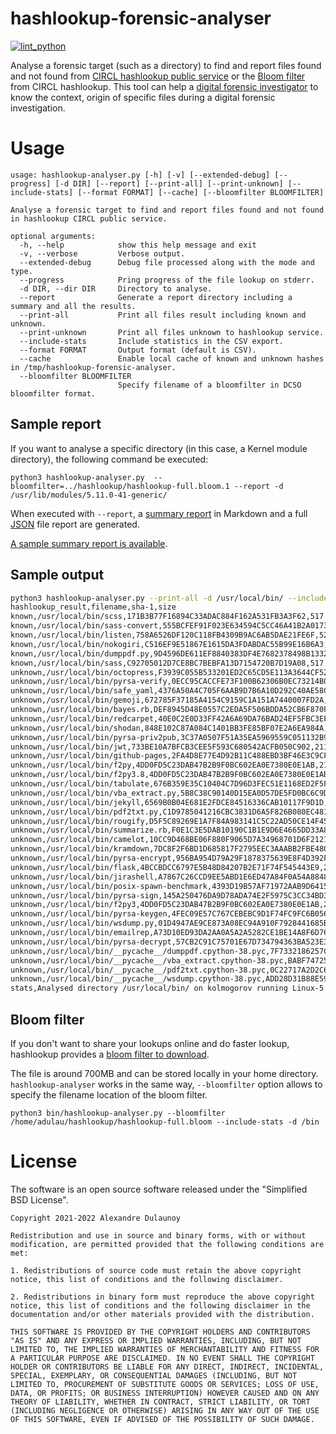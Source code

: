 # hashlookup-forensic-analyser

[![lint_python](https://github.com/hashlookup/hashlookup-forensic-analyser/actions/workflows/lint_python.yml/badge.svg)](https://github.com/hashlookup/hashlookup-forensic-analyser/actions/workflows/lint_python.yml)

Analyse a forensic target (such as a directory) to find and report files found and not found from [CIRCL hashlookup public service](https://circl.lu/services/hashlookup/) or the [Bloom filter](https://github.com/hashlookup/hashlookup-forensic-analyser#bloom-filter) from CIRCL hashlookup.
This tool can help a [digital forensic investigator](https://gist.github.com/adulau/e9e95fead4f32ac0fe725cb2a32fdb51) to know the context, origin of specific files during a digital forensic investigation.

# Usage

~~~~
usage: hashlookup-analyser.py [-h] [-v] [--extended-debug] [--progress] [-d DIR] [--report] [--print-all] [--print-unknown] [--include-stats] [--format FORMAT] [--cache] [--bloomfilter BLOOMFILTER]

Analyse a forensic target to find and report files found and not found in hashlookup CIRCL public service.

optional arguments:
  -h, --help            show this help message and exit
  -v, --verbose         Verbose output.
  --extended-debug      Debug file processed along with the mode and type.
  --progress            Pring progress of the file lookup on stderr.
  -d DIR, --dir DIR     Directory to analyse.
  --report              Generate a report directory including a summary and all the results.
  --print-all           Print all files result including known and unknown.
  --print-unknown       Print all files unknown to hashlookup service.
  --include-stats       Include statistics in the CSV export.
  --format FORMAT       Output format (default is CSV).
  --cache               Enable local cache of known and unknown hashes in /tmp/hashlookup-forensic-analyser.
  --bloomfilter BLOOMFILTER
                        Specify filename of a bloomfilter in DCSO bloomfilter format.
~~~~

## Sample report

If you want to analyse a specific directory (in this case, a Kernel module directory), the following command be executed:

`python3 hashlookup-analyser.py  --bloomfilter=../hashlookup/hashlookup-full.bloom.1 --report -d /usr/lib/modules/5.11.0-41-generic/`

When executed with `--report`, a [summary report](./doc/sample-report/summary.md) in Markdown and a full [JSON](./doc/sample-report/full.json) file report are generated.

[A sample summary report is available](https://gist.github.com/adulau/f72af0a77b07aad8951441d882c0f6d0).

## Sample output

~~~~bash
python3 hashlookup-analyser.py --print-all -d /usr/local/bin/ --include-stats --cache
hashlookup_result,filename,sha-1,size
known,/usr/local/bin/scss,171B3B77F16894C33ADAC884F162A531FB3A3F62,517
known,/usr/local/bin/sass-convert,555BCFEF91F023E634594C5CC46A41B2A0173742,533
known,/usr/local/bin/listen,758A6526DF120C118FB4309B9AC6AB5DAE21FE6F,529
known,/usr/local/bin/nokogiri,C516EF9E51867E1615DA3FDABDAC55B99E16B6A3,541
known,/usr/local/bin/dumppdf.py,9D4596DE611EF8840383DF4E7682378498B13329,12851
known,/usr/local/bin/sass,C92705012D7CE8BC7BEBFA13D7154720B7D19A08,517
unknown,/usr/local/bin/octopress,F3939C055B533201ED2C65CD5E113A3644CF52FC,547
unknown,/usr/local/bin/pyrsa-verify,0ECC95CACCFE73F100B62306B0EC73214B07A4EF,210
unknown,/usr/local/bin/safe_yaml,4376A50A4C705F6AAB9D7B6A10D292C40AE58CC3,547
unknown,/usr/local/bin/gemoji,672785F37185A4154C9159C1A151A7440007FD2A,529
unknown,/usr/local/bin/bayes.rb,DEF8945D48E0557C2EDA5F506BDDA52CB6F870F2,577
unknown,/usr/local/bin/redcarpet,40E0C2E0D33FF42A6A69DA76BAD24EF5FBC3EF5B,547
unknown,/usr/local/bin/shodan,848E102C87A084C1401BB3FE85BF07E2A6EA984A,214
unknown,/usr/local/bin/pyrsa-priv2pub,3C37A0507F51A35EA5969559C051132B94012CEE,233
unknown,/usr/local/bin/jwt,733BE10A7BFCB3CEE5F593C680542ACFB050C902,211
unknown,/usr/local/bin/github-pages,2FA4D8E77E4D92B11C488EBD3BF46E3C9CF28727,565
unknown,/usr/local/bin/f2py,4DD0FD5C23DAB47B2B9F0BC602EA0E7380E0E1AB,216
unknown,/usr/local/bin/f2py3.8,4DD0FD5C23DAB47B2B9F0BC602EA0E7380E0E1AB,216
unknown,/usr/local/bin/tabulate,676B359E35C10404C7D96D3FEC51E1168ED2F5F3,209
unknown,/usr/local/bin/vba_extract.py,5B8C38C90140D15EA0D57DE5FD0BC6C9DF297E78,1813
unknown,/usr/local/bin/jekyll,6569B0B04E681E2FDCE84516336CAB10117F9D1D,529
unknown,/usr/local/bin/pdf2txt.py,C1D9785041216CBC3831D6A5F826B080EC481F32,8338
unknown,/usr/local/bin/rougify,D5F5C89269E1A7F84A983141C5C22AD50CE14F45,527
unknown,/usr/local/bin/summarize.rb,F0E1C3E5DAB10190C1B1E9D6E4665DD33A8FA4C9,585
unknown,/usr/local/bin/camelot,10CC9D468BE06F880F9065D7A34968701D6F2121,208
unknown,/usr/local/bin/kramdown,7DC8F2F6BD1D685817F2795EEC3AAABB2FBE4803,541
unknown,/usr/local/bin/pyrsa-encrypt,956BA954D79A29F1878375639E8F4D392F63B66C,212
unknown,/usr/local/bin/flask,4BCCBDCC6797E5B48D84207B2E71F74F545443E9,208
unknown,/usr/local/bin/jirashell,A7867C26CCD9EE5ABD1E6ED47A84F0A54A88480F,213
unknown,/usr/local/bin/posix-spawn-benchmark,4393D19B57AF71972AAB9D64159C249290806CF7,579
unknown,/usr/local/bin/pyrsa-sign,145A250476DA9D78ADA74E2F5975C3CC34BD3E10,206
unknown,/usr/local/bin/f2py3,4DD0FD5C23DAB47B2B9F0BC602EA0E7380E0E1AB,216
unknown,/usr/local/bin/pyrsa-keygen,4FEC09E57C767CEBEBC9D1F74FC9FC6B056DA0B2,210
unknown,/usr/local/bin/wsdump.py,01D4947AE9CE873A08EC94A910F7928441685B5E,6902
unknown,/usr/local/bin/emailrep,A73D10ED93DA2AA0A5A2A5282CE1BE14A8F6D769,211
unknown,/usr/local/bin/pyrsa-decrypt,57CB2C91C75701E67D734794363BA523E3DCD952,212
unknown,/usr/local/bin/__pycache__/dumppdf.cpython-38.pyc,7F7332186257CB043570296A13F30E43749C79A8,10562
unknown,/usr/local/bin/__pycache__/vba_extract.cpython-38.pyc,BABF747254BED4881368C1148265538F5FE0C756,1202
unknown,/usr/local/bin/__pycache__/pdf2txt.cpython-38.pyc,0C22717A2D2C6676005B99EB6CFF03BF73DAD5A1,6684
unknown,/usr/local/bin/__pycache__/wsdump.cpython-38.pyc,ADD28D31B88E5995A0725A424B415C350726CFD5,6449
stats,Analysed directory /usr/local/bin/ on kolmogorov running Linux-5.10.0-1045-oem-x86_64-with-glibc2.29 at 2021-10-17 15:50:07.299694+00:00- Found 6 on hashlookup.circl.lu - Unknown files 34 - Excluded files 0
~~~~

## Bloom filter

If you don't want to share your lookups online and do faster lookup, hashlookup provides a [bloom filter to download](https://cra.circl.lu/hashlookup/hashlookup-full.bloom).

The file is around 700MB and can be stored locally in your home directory. `hashlookup-analyser` works in the same way, `--bloomfilter` option allows to specify the filename location of the bloom filter.

~~~~
python3 bin/hashlookup-analyser.py --bloomfilter /home/adulau/hashlookup/hashlookup-full.bloom --include-stats -d /bin
~~~~

# License

The software is an open source software released under the "Simplified BSD License".

```
Copyright 2021-2022 Alexandre Dulaunoy

Redistribution and use in source and binary forms, with or without modification, are permitted provided that the following conditions are met:

1. Redistributions of source code must retain the above copyright notice, this list of conditions and the following disclaimer.

2. Redistributions in binary form must reproduce the above copyright notice, this list of conditions and the following disclaimer in the documentation and/or other materials provided with the distribution.

THIS SOFTWARE IS PROVIDED BY THE COPYRIGHT HOLDERS AND CONTRIBUTORS "AS IS" AND ANY EXPRESS OR IMPLIED WARRANTIES, INCLUDING, BUT NOT LIMITED TO, THE IMPLIED WARRANTIES OF MERCHANTABILITY AND FITNESS FOR A PARTICULAR PURPOSE ARE DISCLAIMED. IN NO EVENT SHALL THE COPYRIGHT HOLDER OR CONTRIBUTORS BE LIABLE FOR ANY DIRECT, INDIRECT, INCIDENTAL, SPECIAL, EXEMPLARY, OR CONSEQUENTIAL DAMAGES (INCLUDING, BUT NOT LIMITED TO, PROCUREMENT OF SUBSTITUTE GOODS OR SERVICES; LOSS OF USE, DATA, OR PROFITS; OR BUSINESS INTERRUPTION) HOWEVER CAUSED AND ON ANY THEORY OF LIABILITY, WHETHER IN CONTRACT, STRICT LIABILITY, OR TORT (INCLUDING NEGLIGENCE OR OTHERWISE) ARISING IN ANY WAY OUT OF THE USE OF THIS SOFTWARE, EVEN IF ADVISED OF THE POSSIBILITY OF SUCH DAMAGE.
```

